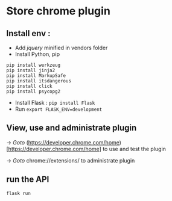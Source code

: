 # Store chrome plugin

## Install env :
* Add *jquery* minified in vendors folder
* Install Python, pip
```
pip install werkzeug
pip install jinja2
pip install MarkupSafe
pip install itsdangerous
pip install click
pip install psycopg2
```
* Install Flask : `pip install Flask`
* Run `export FLASK_ENV=development`

## View, use and administrate plugin
-> *Goto* (https://developer.chrome.com/home)[https://developer.chrome.com/home] to use and test the plugin

-> *Goto* chrome://extensions/ to administrate plugin

## run the API

`flask run`
